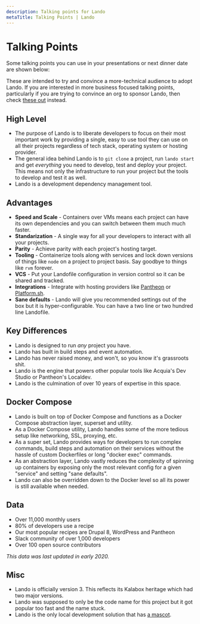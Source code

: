 ```yaml
---
description: Talking points for Lando
metaTitle: Talking Points | Lando
---
```


# Talking Points

Some talking points you can use in your presentations or next dinner date are shown below:

These are intended to try and convince a more-technical audience to adopt Lando. If you are interested in more business focused talking points, particularly if you are trying to convince an org to sponsor Lando, then check [these out](sponsor-upsell.md) instead.

## High Level

* The purpose of Lando is to liberate developers to focus on their most important work by providing a single, easy to use tool they can use on all their projects regardless of tech stack, operating system or hosting provider.
* The general idea behind Lando is to `git clone` a project, run `lando start` and get _everything_ you need to develop, test and deploy your project. This means not only the infrastructure to run your project but the tools to develop and test it as well.
* Lando is a development dependency management tool.

## Advantages

* **Speed and Scale** - Containers over VMs means each project can have its own dependencies and you can switch between them much much faster.
* **Standarization** - A single way for all your developers to interact with all your projects.
* **Parity** - Achieve parity with each project's hosting target.
* **Tooling** - Containerize tools along with services and lock down versions of things like `node` on a project to project basis. Say goodbye to things like `rvm` forever.
* **VCS** - Put your Landofile configuration in version control so it can be shared and tracked.
* **Integrations** - Integrate with hosting providers like [Pantheon](https://pantheon.io) or [Platform.sh](https://platform.sh).
* **Sane defaults** - Lando will give you recommended settings out of the box but it is hyper-configurable. You can have a two line or two hundred line Landofile.

## Key Differences

* Lando is designed to run _any_ project you have.
* Lando has built in build steps and event automation.
* Lando has never raised money, and won't, so you know it's grassroots shit.
* Lando is the engine that powers other popular tools like Acquia's Dev Studio or Pantheon's Localdev.
* Lando is the culmination of over 10 years of expertise in this space.

## Docker Compose

* Lando is built on top of Docker Compose and functions as a Docker Compose abstraction layer, superset and utility.
* As a Docker Compose utility, Lando handles some of the more tedious setup like networking, SSL, proxying, etc.
* As a super set, Lando provides ways for developers to run complex commands, build steps and automation on their services without the hassle of custom Dockerfiles or long "docker exec" commands.
* As an abstraction layer, Lando vastly reduces the complexity of spinning up containers by exposing only the most relevant config for a given "service" and setting "sane defaults".
* Lando can also be overridden down to the Docker level so all its power is still available when needed.

## Data

* Over 11,000 monthly users
* 80% of developers use a recipe
* Our most popular recipes are Drupal 8, WordPress and Pantheon
* Slack community of over 1,000 developers
* Over 100 open source contributors

_This data was last updated in early 2020._

## Misc

* Lando is officially version 3. This reflects its Kalabox heritage which had two major versions.
* Lando was supposed to only be the code name for this project but it got popular too fast and the name stuck.
* Lando is the only local development solution that has [a mascot](https://www.youtube.com/watch?v=dQw4w9WgXcQ).
